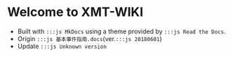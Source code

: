 # Welcome to XMT-WIKI

* Built with `:::js MkDocs` using a theme provided by `:::js Read the Docs`.
* Origin `:::js 基本事件指南.docs`(ver.`:::js 20180601`)
* Update `:::js Unknown version`
